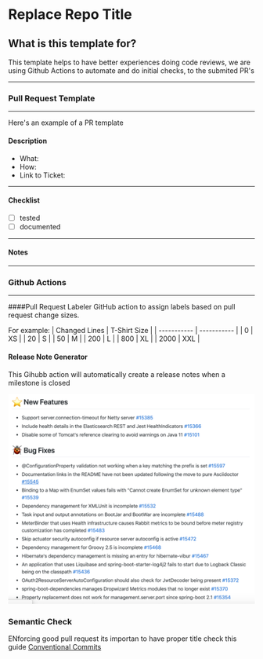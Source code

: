 # Replace Repo Title


## What is this template for?
This template helps to have better experiences doing code reviews, we are using Github Actions to automate and do initial checks, to the submited PR's

---
### Pull Request Template
---
Here's an example of a PR template
#### Description

- What:
- How:
- Link to Ticket:

---

#### Checklist

- [ ] tested
- [ ] documented

---

#### Notes

---
### Github Actions
---

####Pull Request Labeler
GitHub action to assign labels based on pull request change sizes.

For example:
| Changed Lines | T-Shirt Size |
| ----------- | ----------- |
| 0      | XS       |
| 20      | S       |
| 50      | M       |
| 200      | L       |
| 800      | XL       |
| 2000      | XXL      |

#### Release Note Generator
This Gihubb action will automatically create a release notes when a milestone is closed

<p align="center">
  <img src="https://github.com/Decathlon/release-notes-generator-action/raw/master/images/release_notes.png" alt="Result illustration"/>
<p>

### Semantic Check
ENforcing good pull request its importan to have proper title check this guide [Conventional Commits](https://www.conventionalcommits.org)
